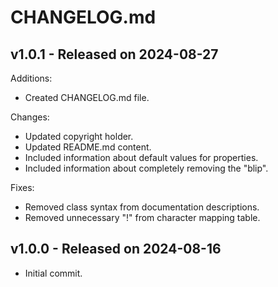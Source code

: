 # CHANGELOG.md

## v1.0.1 - Released on 2024-08-27

Additions:

-   Created CHANGELOG.md file.

Changes:

-   Updated copyright holder.
-   Updated README.md content.
-   Included information about default values for properties.
-   Included information about completely removing the "blip".

Fixes:

-   Removed class syntax from documentation descriptions.
-   Removed unnecessary "!" from character mapping table.

## v1.0.0 - Released on 2024-08-16

-   Initial commit.
